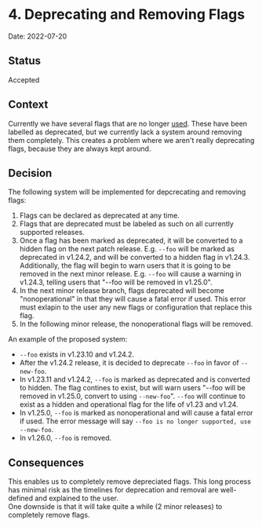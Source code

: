 # 4. Deprecating and Removing Flags

Date: 2022-07-20

## Status

Accepted

## Context

Currently we have several flags that are no longer [used](https://k3s-io.github.io/docs/reference/server-config#deprecated-options). These have been labelled as deprecated, but we currently lack a system around removing them completely. This creates a problem where we aren't really deprecating flags, because they are always kept around.

## Decision

The following system will be implemented for depcrecating and removing flags:

1) Flags can be declared as deprecated at any time.
2) Flags that are deprecated must be labeled as such on all currently supported releases. 
3) Once a flag has been marked as deprecated, it will be converted to a hidden flag on the next patch release. E.g. `--foo` will be marked as deprecated in v1.24.2, and will be converted to a hidden flag in v1.24.3.
   Additionally, the flag will begin to warn users that it is going to be removed in the next minor release. E.g. `--foo` will cause a warning in v1.24.3, telling users that "--foo will be removed in v1.25.0".
4) In the next minor release branch, flags deprecated will become "nonoperational" in that they will cause a fatal error if used. This error must exlapin to the user any new flags or configuration that replace this flag. 
5) In the following minor release, the nonoperational flags will be removed.

An example of the proposed system:
- `--foo` exists in v1.23.10 and v1.24.2.
- After the v1.24.2 release, it is decided to deprecate `--foo` in favor of `--new-foo`.
- In v1.23.11 and v1.24.2, `--foo` is marked as deprecated and is converted to hidden. The flag contines to exist, but will warn users "--foo will be removed in v1.25.0, convert to using `--new-foo`". `--foo` will continue to exist as a hidden and operational flag for the life of v1.23 and v1.24.
- In v1.25.0, `--foo` is marked as nonoperational and will cause a fatal error if used. The error message will say `--foo is no longer supported, use --new-foo`.
- In v1.26.0, `--foo` is removed.

## Consequences

This enables us to completely remove depreciated flags. This long process has minimal risk as the timelines for deprecation and removal are well-defined and explained to the user.  
One downside is that it will take quite a while (2 minor releases) to completely remove flags.
